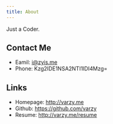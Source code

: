 ```yaml
---
title: About
---
```


Just a Coder.

## Contact Me

- Eamil: <a href="mailto:i@zyis.me">i@zyis.me</a>
- Phone: Kzg2IDE1NSA2NTI1IDI4Mzg=

## Links

- Homepage: <http://varzy.me>
- Github: <https://github.com/varzy>
- Resume: <http://varzy.me/resume>
